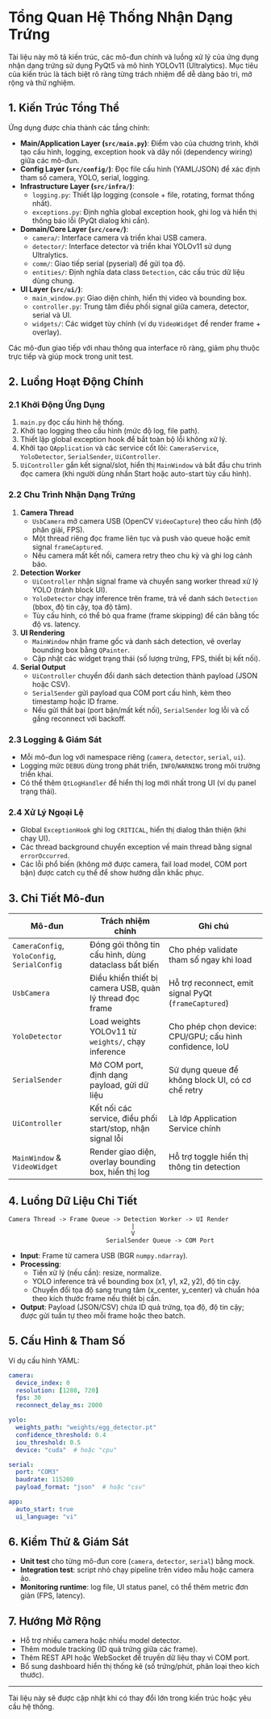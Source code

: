 # Tổng Quan Hệ Thống Nhận Dạng Trứng

Tài liệu này mô tả kiến trúc, các mô-đun chính và luồng xử lý của ứng dụng nhận dạng trứng sử dụng PyQt5 và mô hình YOLOv11 (Ultralytics). Mục tiêu của kiến trúc là tách biệt rõ ràng từng trách nhiệm để dễ dàng bảo trì, mở rộng và thử nghiệm.

## 1. Kiến Trúc Tổng Thể

Ứng dụng được chia thành các tầng chính:

- **Main/Application Layer (`src/main.py`)**: Điểm vào của chương trình, khởi tạo cấu hình, logging, exception hook và dây nối (dependency wiring) giữa các mô-đun.
- **Config Layer (`src/config/`)**: Đọc file cấu hình (YAML/JSON) để xác định tham số camera, YOLO, serial, logging.
- **Infrastructure Layer (`src/infra/`)**:
  - `logging.py`: Thiết lập logging (console + file, rotating, format thống nhất).
  - `exceptions.py`: Định nghĩa global exception hook, ghi log và hiển thị thông báo lỗi (PyQt dialog khi cần).
- **Domain/Core Layer (`src/core/`)**:
  - `camera/`: Interface camera và triển khai USB camera.
  - `detector/`: Interface detector và triển khai YOLOv11 sử dụng Ultralytics.
  - `comm/`: Giao tiếp serial (pyserial) để gửi tọa độ.
  - `entities/`: Định nghĩa data class `Detection`, các cấu trúc dữ liệu dùng chung.
- **UI Layer (`src/ui/`)**:
  - `main_window.py`: Giao diện chính, hiển thị video và bounding box.
  - `controller.py`: Trung tâm điều phối signal giữa camera, detector, serial và UI.
  - `widgets/`: Các widget tùy chỉnh (ví dụ `VideoWidget` để render frame + overlay).

Các mô-đun giao tiếp với nhau thông qua interface rõ ràng, giảm phụ thuộc trực tiếp và giúp mock trong unit test.

## 2. Luồng Hoạt Động Chính

### 2.1 Khởi Động Ứng Dụng
1. `main.py` đọc cấu hình hệ thống.
2. Khởi tạo logging theo cấu hình (mức độ log, file path).
3. Thiết lập global exception hook để bắt toàn bộ lỗi không xử lý.
4. Khởi tạo `QApplication` và các service cốt lõi: `CameraService`, `YoloDetector`, `SerialSender`, `UiController`.
5. `UiController` gắn kết signal/slot, hiển thị `MainWindow` và bắt đầu chu trình đọc camera (khi người dùng nhấn Start hoặc auto-start tùy cấu hình).

### 2.2 Chu Trình Nhận Dạng Trứng
1. **Camera Thread**
   - `UsbCamera` mở camera USB (OpenCV `VideoCapture`) theo cấu hình (độ phân giải, FPS).
   - Một thread riêng đọc frame liên tục và push vào queue hoặc emit signal `frameCaptured`.
   - Nếu camera mất kết nối, camera retry theo chu kỳ và ghi log cảnh báo.
2. **Detection Worker**
   - `UiController` nhận signal frame và chuyển sang worker thread xử lý YOLO (tránh block UI).
   - `YoloDetector` chạy inference trên frame, trả về danh sách `Detection` (bbox, độ tin cậy, tọa độ tâm).
   - Tùy cấu hình, có thể bỏ qua frame (frame skipping) để cân bằng tốc độ vs. latency.
3. **UI Rendering**
   - `MainWindow` nhận frame gốc và danh sách detection, vẽ overlay bounding box bằng `QPainter`.
   - Cập nhật các widget trạng thái (số lượng trứng, FPS, thiết bị kết nối).
4. **Serial Output**
   - `UiController` chuyển đổi danh sách detection thành payload (JSON hoặc CSV).
   - `SerialSender` gửi payload qua COM port cấu hình, kèm theo timestamp hoặc ID frame.
   - Nếu gửi thất bại (port bận/mất kết nối), `SerialSender` log lỗi và cố gắng reconnect với backoff.

### 2.3 Logging & Giám Sát
- Mỗi mô-đun log với namespace riêng (`camera`, `detector`, `serial`, `ui`).
- Logging mức `DEBUG` dùng trong phát triển, `INFO`/`WARNING` trong môi trường triển khai.
- Có thể thêm `QtLogHandler` để hiển thị log mới nhất trong UI (ví dụ panel trạng thái).

### 2.4 Xử Lý Ngoại Lệ
- Global `ExceptionHook` ghi log `CRITICAL`, hiển thị dialog thân thiện (khi chạy UI).
- Các thread background chuyển exception về main thread bằng signal `errorOccurred`.
- Các lỗi phổ biến (không mở được camera, fail load model, COM port bận) được catch cụ thể để show hướng dẫn khắc phục.

## 3. Chi Tiết Mô-đun

| Mô-đun | Trách nhiệm chính | Ghi chú |
| --- | --- | --- |
| `CameraConfig`, `YoloConfig`, `SerialConfig` | Đóng gói thông tin cấu hình, dùng dataclass bất biến | Cho phép validate tham số ngay khi load |
| `UsbCamera` | Điều khiển thiết bị camera USB, quản lý thread đọc frame | Hỗ trợ reconnect, emit signal PyQt (`frameCaptured`) |
| `YoloDetector` | Load weights YOLOv11 từ `weights/`, chạy inference | Cho phép chọn device: CPU/GPU; cấu hình confidence, IoU |
| `SerialSender` | Mở COM port, định dạng payload, gửi dữ liệu | Sử dụng queue để không block UI, có cơ chế retry |
| `UiController` | Kết nối các service, điều phối start/stop, nhận signal lỗi | Là lớp Application Service chính |
| `MainWindow` & `VideoWidget` | Render giao diện, overlay bounding box, hiển thị log | Hỗ trợ toggle hiển thị thông tin detection |

## 4. Luồng Dữ Liệu Chi Tiết

```text
Camera Thread -> Frame Queue -> Detection Worker -> UI Render
                                  |
                                  V
                           SerialSender Queue -> COM Port
```

- **Input**: Frame từ camera USB (BGR `numpy.ndarray`).
- **Processing**:
  - Tiền xử lý (nếu cần): resize, normalize.
  - YOLO inference trả về bounding box (x1, y1, x2, y2), độ tin cậy.
  - Chuyển đổi tọa độ sang trung tâm (x_center, y_center) và chuẩn hóa theo kích thước frame nếu thiết bị cần.
- **Output**: Payload (JSON/CSV) chứa ID quả trứng, tọa độ, độ tin cậy; được gửi tuần tự theo mỗi frame hoặc theo batch.

## 5. Cấu Hình & Tham Số

Ví dụ cấu hình YAML:

```yaml
camera:
  device_index: 0
  resolution: [1280, 720]
  fps: 30
  reconnect_delay_ms: 2000

yolo:
  weights_path: "weights/egg_detector.pt"
  confidence_threshold: 0.4
  iou_threshold: 0.5
  device: "cuda"  # hoặc "cpu"

serial:
  port: "COM3"
  baudrate: 115200
  payload_format: "json"  # hoặc "csv"

app:
  auto_start: true
  ui_language: "vi"
```

## 6. Kiểm Thử & Giám Sát

- **Unit test** cho từng mô-đun core (`camera`, `detector`, `serial`) bằng mock.
- **Integration test**: script nhỏ chạy pipeline trên video mẫu hoặc camera ảo.
- **Monitoring runtime**: log file, UI status panel, có thể thêm metric đơn giản (FPS, latency).

## 7. Hướng Mở Rộng

- Hỗ trợ nhiều camera hoặc nhiều model detector.
- Thêm module tracking (ID quả trứng giữa các frame).
- Thêm REST API hoặc WebSocket để truyền dữ liệu thay vì COM port.
- Bổ sung dashboard hiển thị thống kê (số trứng/phút, phân loại theo kích thước).

---

Tài liệu này sẽ được cập nhật khi có thay đổi lớn trong kiến trúc hoặc yêu cầu hệ thống.
